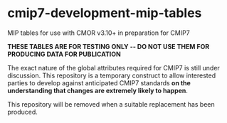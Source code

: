 # cmip7-development-mip-tables

MIP tables for use with CMOR v3.10+ in preparation for CMIP7

**THESE TABLES ARE FOR TESTING ONLY -- DO NOT USE THEM FOR PRODUCING DATA FOR PUBLICATION**

The exact nature of the global attributes required for CMIP7 is still under discussion. This repository is a temporary construct to allow 
interested parties to develop against anticipated CMIP7 standards **on the understanding that changes are extremely likely to happen**.

This repository will be removed when a suitable replacement has been produced.

